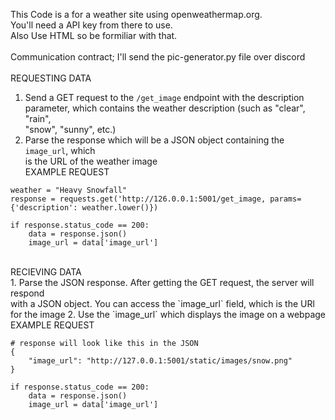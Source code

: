 This Code is a for a weather site using openweathermap.org. <br>
You'll need a API key from there to use. <br>
Also Use HTML so be formiliar with that. <br>
<br>
Communication contract; I'll send the pic-generator.py file over discord<br>
<br>
REQUESTING DATA<br>
1. Send a GET request to the `/get_image` endpoint with the description<br>
   parameter, which contains the weather description (such as "clear", "rain", <br>
   "snow", "sunny", etc.)
2. Parse the response which will be a JSON object containing the `image_url`, which<br>
   is the URL of the weather image<br>
EXAMPLE REQUEST<br>

```
weather = "Heavy Snowfall"
response = requests.get('http://126.0.0.1:5001/get_image, params={'description': weather.lower()})

if response.status_code == 200:
    data = response.json()
    image_url = data['image_url']
```

<br>
RECIEVING DATA<br>
1. Parse the JSON response. After getting the GET request, the server will respond <br> with a JSON object. You can access the `image_url` field, which is the URl for the image
2. Use the `image_url` which displays the image on a webpage<br>
EXAMPLE REQUEST<br>

```
# response will look like this in the JSON 
{
    "image_url": "http://127.0.0.1:5001/static/images/snow.png"
}

if response.status_code == 200:
    data = response.json()
    image_url = data['image_url']
```
<br>


